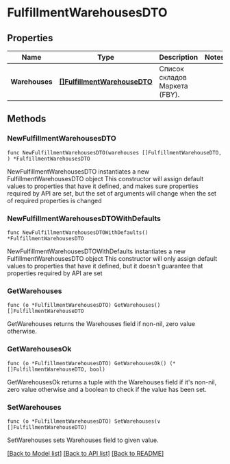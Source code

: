 # FulfillmentWarehousesDTO

## Properties

Name | Type | Description | Notes
------------ | ------------- | ------------- | -------------
**Warehouses** | [**[]FulfillmentWarehouseDTO**](FulfillmentWarehouseDTO.md) | Список складов Маркета (FBY). | 

## Methods

### NewFulfillmentWarehousesDTO

`func NewFulfillmentWarehousesDTO(warehouses []FulfillmentWarehouseDTO, ) *FulfillmentWarehousesDTO`

NewFulfillmentWarehousesDTO instantiates a new FulfillmentWarehousesDTO object
This constructor will assign default values to properties that have it defined,
and makes sure properties required by API are set, but the set of arguments
will change when the set of required properties is changed

### NewFulfillmentWarehousesDTOWithDefaults

`func NewFulfillmentWarehousesDTOWithDefaults() *FulfillmentWarehousesDTO`

NewFulfillmentWarehousesDTOWithDefaults instantiates a new FulfillmentWarehousesDTO object
This constructor will only assign default values to properties that have it defined,
but it doesn't guarantee that properties required by API are set

### GetWarehouses

`func (o *FulfillmentWarehousesDTO) GetWarehouses() []FulfillmentWarehouseDTO`

GetWarehouses returns the Warehouses field if non-nil, zero value otherwise.

### GetWarehousesOk

`func (o *FulfillmentWarehousesDTO) GetWarehousesOk() (*[]FulfillmentWarehouseDTO, bool)`

GetWarehousesOk returns a tuple with the Warehouses field if it's non-nil, zero value otherwise
and a boolean to check if the value has been set.

### SetWarehouses

`func (o *FulfillmentWarehousesDTO) SetWarehouses(v []FulfillmentWarehouseDTO)`

SetWarehouses sets Warehouses field to given value.



[[Back to Model list]](../README.md#documentation-for-models) [[Back to API list]](../README.md#documentation-for-api-endpoints) [[Back to README]](../README.md)



